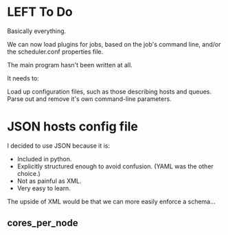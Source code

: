 
# LEFT To Do #
Basically everything.

We can now load plugins for jobs, based on the job's command line, and/or the scheduler.conf properties file.

The main program hasn't been written at all.

It needs to:

Load up configuration files, such as those describing hosts and queues.
Parse out and remove it's own command-line parameters.



# JSON hosts config file #

I decided to use JSON because it is:
*   Included in python.
*   Explicitly structured enough to avoid confusion. (YAML was the other choice.)
*   Not as painful as XML.
*   Very easy to learn.

The upside of XML would be that we can more easily enforce a schema...


## cores_per_node ##
